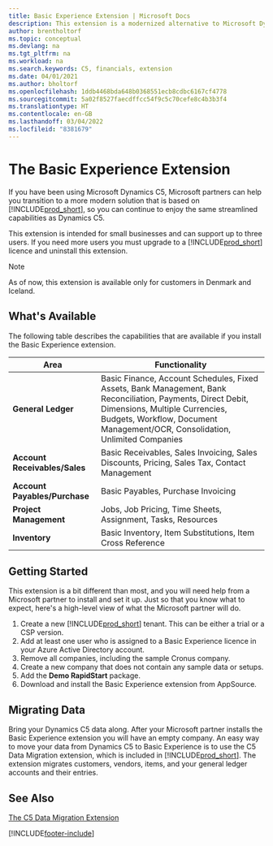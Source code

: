 ```yaml
---
title: Basic Experience Extension | Microsoft Docs
description: This extension is a modernized alternative to Microsoft Dynamics C5.
author: brentholtorf
ms.topic: conceptual
ms.devlang: na
ms.tgt_pltfrm: na
ms.workload: na
ms.search.keywords: C5, financials, extension
ms.date: 04/01/2021
ms.author: bholtorf
ms.openlocfilehash: 1ddb4468bda648b0368551ecb8cdbc6167cf4778
ms.sourcegitcommit: 5a02f8527faecdffcc54f9c5c70cefe8c4b3b3f4
ms.translationtype: HT
ms.contentlocale: en-GB
ms.lasthandoff: 03/04/2022
ms.locfileid: "8381679"
---
```

# <a name="the-basic-experience-extension"></a>The Basic Experience Extension
If you have been using Microsoft Dynamics C5, Microsoft partners can help you transition to a more modern solution that is based on [!INCLUDE[prod_short](includes/prod_short.md)], so you can continue to enjoy the same streamlined capabilities as Dynamics C5.

This extension is intended for small businesses and can support up to three users. If you need more users you must upgrade to a [!INCLUDE[prod_short](includes/prod_short.md)] licence and uninstall this extension.

> [!NOTE]
> As of now, this extension is available only for customers in Denmark and Iceland. 

## <a name="whats-available"></a>What's Available
The following table describes the capabilities that are available if you install the Basic Experience extension.

|Area  |Functionality  |
|---------|---------|
|**General Ledger** |Basic Finance, Account Schedules, Fixed Assets, Bank Management, Bank Reconciliation, Payments, Direct Debit, Dimensions, Multiple Currencies, Budgets, Workflow, Document Management/OCR, Consolidation, Unlimited Companies|
|**Account Receivables/Sales** |Basic Receivables, Sales Invoicing, Sales Discounts, Pricing, Sales Tax, Contact Management |
|**Account Payables/Purchase** |Basic Payables, Purchase Invoicing |
|**Project Management** |Jobs, Job Pricing, Time Sheets, Assignment, Tasks, Resources |
|**Inventory** |Basic Inventory, Item Substitutions, Item Cross Reference |

## <a name="getting-started"></a>Getting Started
This extension is a bit different than most, and you will need help from a Microsoft partner to install and set it up. Just so that you know what to expect, here's a high-level view of what the Microsoft partner will do.

1. Create a new [!INCLUDE[prod_short](includes/prod_short.md)] tenant. This can be either a trial or a CSP version.
2. Add at least one user who is assigned to a Basic Experience licence in your Azure Active Directory account.
3. Remove all companies, including the sample Cronus company.
4. Create a new company that does not contain any sample data or setups.
5. Add the **Demo RapidStart** package. <!--what does the pockage contain?-->
6. Download and install the Basic Experience extension from AppSource.

## <a name="migrating-data"></a>Migrating Data
Bring your Dynamics C5 data along. After your Microsoft partner installs the Basic Experience extension you will have an empty company. An easy way to move your data from Dynamics C5 to Basic Experience is to use the C5 Data Migration extension, which is included in [!INCLUDE[prod_short](includes/prod_short.md)]. The extension migrates customers, vendors, items, and your general ledger accounts and their entries.

## <a name="see-also"></a>See Also
[The C5 Data Migration Extension](ui-extensions-c5-data-migration.md)

[!INCLUDE[footer-include](includes/footer-banner.md)]